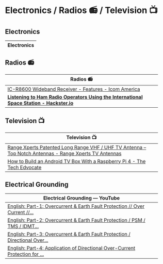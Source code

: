 # Electronics / Radios 📻 / Television 📺 

## Electronics 

| Electronics |
|---|

## Radios 📻 

| Radios 📻 |
|---|
| [IC-R8600 Wideband Receiver - Features - Icom America](http://www.icomamerica.com/en/products/amateur/receivers/r8600/default.aspx ) |
| **[Listening to Ham Radio Operators Using the International Space Station - Hackster.io](https://www.hackster.io/news/listening-to-ham-radio-operators-using-the-international-space-station-e0a910c79ea1 )** |

## Television 📺 

| Television 📺 |
|---|
| [Range Xperts Patented Long Range VHF / UHF TV Antenna – Top Notch Antennas - Range Xperts TV Antennas](https://topnotchantennas.com/products/insane-gain-vhf-uhf-version ) |
| [How to Build an Android TV Box With a Raspberry Pi 4 - The Tech Edvocate](https://www.thetechedvocate.org/how-to-build-an-android-tv-box-with-a-raspberry-pi-4/ ) |

## Electrical Grounding 

| Electrical Grounding — YouTube |
|---|
| [English: Part-1: Overcurrent & Earth Fault Protection // Over Current //...](https://youtube.com/watch?v=mG5xyUobvHo& ) |
| [English: Part-2: Overcurrent & Earth Fault Protection / PSM / TMS / IDMT...](https://youtube.com/watch?v=q-Ciz4wAaSk& )
| [English: Part-3: Overcurrent & Earth Fault Protection / Directional Over...](https://youtube.com/watch?v=T1yL034VMtY& ) |
| [English: Part-4: Application of Directional Over-Current Protection for ...](https://youtube.com/watch?v=fM77xA4t1AY& ) |

